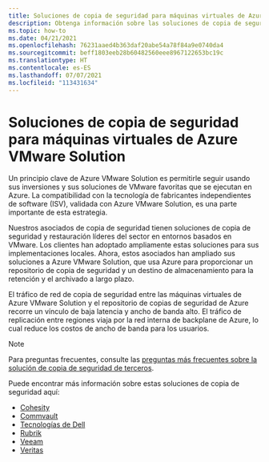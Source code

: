 ```yaml
---
title: Soluciones de copia de seguridad para máquinas virtuales de Azure VMware Solution
description: Obtenga información sobre las soluciones de copia de seguridad y restauración principales para las máquinas virtuales de Azure VMware Solution.
ms.topic: how-to
ms.date: 04/21/2021
ms.openlocfilehash: 76231aaed4b363daf20abe54a78f84a9e0740da4
ms.sourcegitcommit: beff1803eeb28b60482560eee8967122653bc19c
ms.translationtype: HT
ms.contentlocale: es-ES
ms.lasthandoff: 07/07/2021
ms.locfileid: "113431634"
---
```

# <a name="backup-solutions-for-azure-vmware-solution-virtual-machines-vms"></a>Soluciones de copia de seguridad para máquinas virtuales de Azure VMware Solution

Un principio clave de Azure VMware Solution es permitirle seguir usando sus inversiones y sus soluciones de VMware favoritas que se ejecutan en Azure. La compatibilidad con la tecnología de fabricantes independientes de software (ISV), validada con Azure VMware Solution, es una parte importante de esta estrategia. 

Nuestros asociados de copia de seguridad tienen soluciones de copia de seguridad y restauración líderes del sector en entornos basados en VMware. Los clientes han adoptado ampliamente estas soluciones para sus implementaciones locales. Ahora, estos asociados han ampliado sus soluciones a Azure VMware Solution, que usa Azure para proporcionar un repositorio de copia de seguridad y un destino de almacenamiento para la retención y el archivado a largo plazo.

El tráfico de red de copia de seguridad entre las máquinas virtuales de Azure VMware Solution y el repositorio de copias de seguridad de Azure recorre un vínculo de baja latencia y ancho de banda alto. El tráfico de replicación entre regiones viaja por la red interna de backplane de Azure, lo cual reduce los costos de ancho de banda para los usuarios.

>[!NOTE]
>Para preguntas frecuentes, consulte las [preguntas más frecuentes sobre la solución de copia de seguridad de terceros](/azure/azure-vmware/faq#third-party-backup-and-recovery).



Puede encontrar más información sobre estas soluciones de copia de seguridad aquí:
- [Cohesity](https://www.cohesity.com/blogs/expanding-cohesitys-support-for-microsofts-ecosystem-azure-stack-and-azure-vmware-solution/)
- [Commvault](https://documentation.commvault.com/11.21/essential/128997_support_for_azure_vmware_solution.html)
- [Tecnologías de Dell](https://www.delltechnologies.com/resources/en-us/asset/briefs-handouts/solutions/dell-emc-data-protection-for-avs.pdf)
- [Rubrik](https://www.rubrik.com/en/products/cloud-data-management)
- [Veeam](https://www.veeam.com/kb4012)
- [Veritas](https://vrt.as/nb4avs)